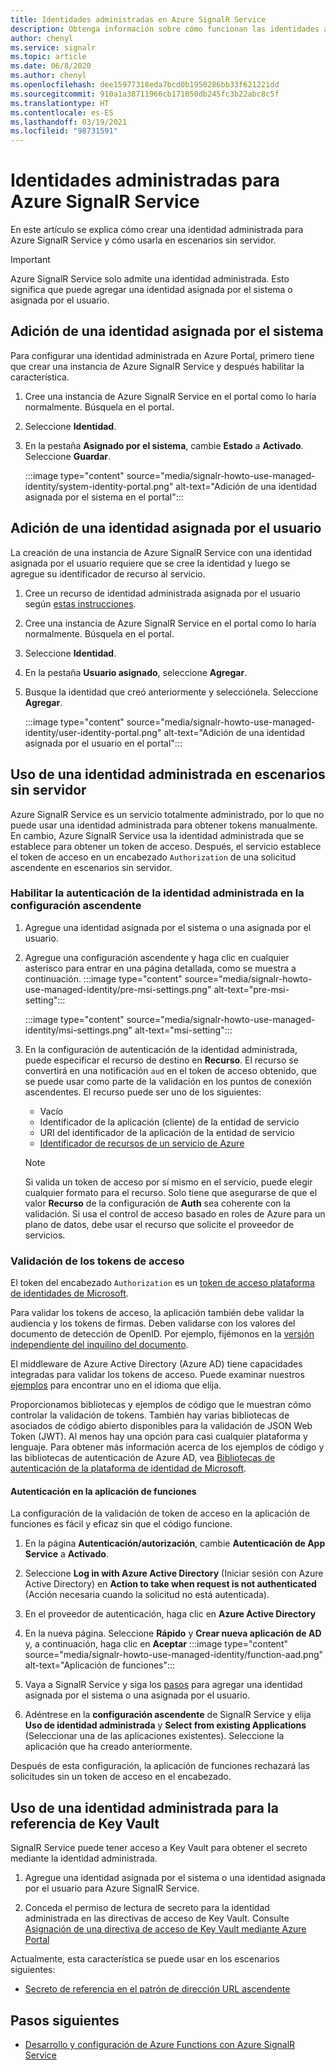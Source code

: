 ```yaml
---
title: Identidades administradas en Azure SignalR Service
description: Obtenga información sobre cómo funcionan las identidades administradas en Azure SignalR Service y sobre cómo usar una identidad administrada en escenarios sin servidor.
author: chenyl
ms.service: signalr
ms.topic: article
ms.date: 06/8/2020
ms.author: chenyl
ms.openlocfilehash: dee15977318eda7bcd0b1950286bb33f621221dd
ms.sourcegitcommit: 910a1a38711966cb171050db245fc3b22abc8c5f
ms.translationtype: HT
ms.contentlocale: es-ES
ms.lasthandoff: 03/19/2021
ms.locfileid: "98731591"
---
```

# <a name="managed-identities-for-azure-signalr-service"></a>Identidades administradas para Azure SignalR Service

En este artículo se explica cómo crear una identidad administrada para Azure SignalR Service y cómo usarla en escenarios sin servidor.

> [!Important] 
> Azure SignalR Service solo admite una identidad administrada. Esto significa que puede agregar una identidad asignada por el sistema o asignada por el usuario. 

## <a name="add-a-system-assigned-identity"></a>Adición de una identidad asignada por el sistema

Para configurar una identidad administrada en Azure Portal, primero tiene que crear una instancia de Azure SignalR Service y después habilitar la característica.

1. Cree una instancia de Azure SignalR Service en el portal como lo haría normalmente. Búsquela en el portal.

2. Seleccione **Identidad**.

4. En la pestaña **Asignado por el sistema**, cambie **Estado** a **Activado**. Seleccione **Guardar**.

    :::image type="content" source="media/signalr-howto-use-managed-identity/system-identity-portal.png" alt-text="Adición de una identidad asignada por el sistema en el portal":::

## <a name="add-a-user-assigned-identity"></a>Adición de una identidad asignada por el usuario

La creación de una instancia de Azure SignalR Service con una identidad asignada por el usuario requiere que se cree la identidad y luego se agregue su identificador de recurso al servicio.

1. Cree un recurso de identidad administrada asignada por el usuario según [estas instrucciones](../active-directory/managed-identities-azure-resources/how-to-manage-ua-identity-portal.md#create-a-user-assigned-managed-identity).

2. Cree una instancia de Azure SignalR Service en el portal como lo haría normalmente. Búsquela en el portal.

3. Seleccione **Identidad**.

4. En la pestaña **Usuario asignado**, seleccione **Agregar**.

5. Busque la identidad que creó anteriormente y selecciónela. Seleccione **Agregar**.

    :::image type="content" source="media/signalr-howto-use-managed-identity/user-identity-portal.png" alt-text="Adición de una identidad asignada por el usuario en el portal":::

## <a name="use-a-managed-identity-in-serverless-scenarios"></a>Uso de una identidad administrada en escenarios sin servidor

Azure SignalR Service es un servicio totalmente administrado, por lo que no puede usar una identidad administrada para obtener tokens manualmente. En cambio, Azure SignalR Service usa la identidad administrada que se establece para obtener un token de acceso. Después, el servicio establece el token de acceso en un encabezado `Authorization` de una solicitud ascendente en escenarios sin servidor.

### <a name="enable-managed-identity-authentication-in-upstream-settings"></a>Habilitar la autenticación de la identidad administrada en la configuración ascendente

1. Agregue una identidad asignada por el sistema o una asignada por el usuario.

2. Agregue una configuración ascendente y haga clic en cualquier asterisco para entrar en una página detallada, como se muestra a continuación.
    :::image type="content" source="media/signalr-howto-use-managed-identity/pre-msi-settings.png" alt-text="pre-msi-setting":::
    
    :::image type="content" source="media/signalr-howto-use-managed-identity/msi-settings.png" alt-text="msi-setting":::

3. En la configuración de autenticación de la identidad administrada, puede especificar el recurso de destino en **Recurso**. El recurso se convertirá en una notificación `aud` en el token de acceso obtenido, que se puede usar como parte de la validación en los puntos de conexión ascendentes. El recurso puede ser uno de los siguientes:
    - Vacío
    - Identificador de la aplicación (cliente) de la entidad de servicio
    - URI del identificador de la aplicación de la entidad de servicio
    - [Identificador de recursos de un servicio de Azure](../active-directory/managed-identities-azure-resources/services-support-managed-identities.md#azure-services-that-support-azure-ad-authentication)

    > [!NOTE]
    > Si valida un token de acceso por sí mismo en el servicio, puede elegir cualquier formato para el recurso. Solo tiene que asegurarse de que el valor **Recurso** de la configuración de **Auth** sea coherente con la validación. Si usa el control de acceso basado en roles de Azure para un plano de datos, debe usar el recurso que solicite el proveedor de servicios.

### <a name="validate-access-tokens"></a>Validación de los tokens de acceso

El token del encabezado `Authorization` es un [token de acceso plataforma de identidades de Microsoft](../active-directory/develop/access-tokens.md#validating-tokens).

Para validar los tokens de acceso, la aplicación también debe validar la audiencia y los tokens de firmas. Deben validarse con los valores del documento de detección de OpenID. Por ejemplo, fijémonos en la [versión independiente del inquilino del documento](https://login.microsoftonline.com/common/.well-known/openid-configuration).

El middleware de Azure Active Directory (Azure AD) tiene capacidades integradas para validar los tokens de acceso. Puede examinar nuestros [ejemplos](../active-directory/develop/sample-v2-code.md) para encontrar uno en el idioma que elija.

Proporcionamos bibliotecas y ejemplos de código que le muestran cómo controlar la validación de tokens. También hay varias bibliotecas de asociados de código abierto disponibles para la validación de JSON Web Token (JWT). Al menos hay una opción para casi cualquier plataforma y lenguaje. Para obtener más información acerca de los ejemplos de código y las bibliotecas de autenticación de Azure AD, vea [Bibliotecas de autenticación de la plataforma de identidad de Microsoft](../active-directory/develop/reference-v2-libraries.md).

#### <a name="authentication-in-function-app"></a>Autenticación en la aplicación de funciones

La configuración de la validación de token de acceso en la aplicación de funciones es fácil y eficaz sin que el código funcione.

1. En la página **Autenticación/autorización**, cambie **Autenticación de App Service** a **Activado**.

2. Seleccione **Log in with Azure Active Directory** (Iniciar sesión con Azure Active Directory) en **Action to take when request is not authenticated** (Acción necesaria cuando la solicitud no está autenticada).

3. En el proveedor de autenticación, haga clic en **Azure Active Directory**

4. En la nueva página. Seleccione **Rápido** y **Crear nueva aplicación de AD** y, a continuación, haga clic en **Aceptar** :::image type="content" source="media/signalr-howto-use-managed-identity/function-aad.png" alt-text="Aplicación de funciones":::

5. Vaya a SignalR Service y siga los [pasos](howto-use-managed-identity.md#add-a-system-assigned-identity) para agregar una identidad asignada por el sistema o una asignada por el usuario.

6. Adéntrese en la **configuración ascendente** de SignalR Service y elija **Uso de identidad administrada** y **Select from existing Applications** (Seleccionar una de las aplicaciones existentes). Seleccione la aplicación que ha creado anteriormente.

Después de esta configuración, la aplicación de funciones rechazará las solicitudes sin un token de acceso en el encabezado.

## <a name="use-a-managed-identity-for-key-vault-reference"></a>Uso de una identidad administrada para la referencia de Key Vault

SignalR Service puede tener acceso a Key Vault para obtener el secreto mediante la identidad administrada.

1. Agregue una identidad asignada por el sistema o una identidad asignada por el usuario para Azure SignalR Service.

2. Conceda el permiso de lectura de secreto para la identidad administrada en las directivas de acceso de Key Vault. Consulte [Asignación de una directiva de acceso de Key Vault mediante Azure Portal](../key-vault/general/assign-access-policy-portal.md)

Actualmente, esta característica se puede usar en los escenarios siguientes:

- [Secreto de referencia en el patrón de dirección URL ascendente](./concept-upstream.md#key-vault-secret-reference-in-url-template-settings)


## <a name="next-steps"></a>Pasos siguientes

- [Desarrollo y configuración de Azure Functions con Azure SignalR Service](signalr-concept-serverless-development-config.md)